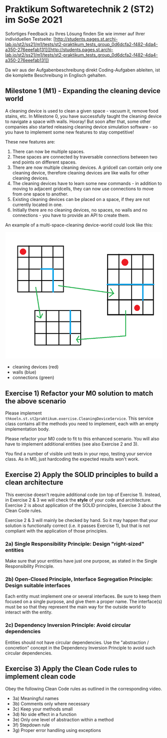 # Praktikum Softwaretechnik 2 (ST2) im SoSe 2021

Sofortiges Feedback zu Ihres Lösung finden Sie wie immer auf Ihrer individuellen Testseite:
[http://students.pages.st.archi-lab.io/st2/ss21/m1/tests/st2-praktikum_tests_group_0d6dcfa2-f482-4da4-a350-276eeefab131]([http://students.pages.st.archi-lab.io/st2/ss21/m1/tests/st2-praktikum_tests_group_0d6dcfa2-f482-4da4-a350-276eeefab131])

Da wir aus der Aufgabenbeschreibung direkt Coding-Aufgaben ableiten, ist die komplette Beschreibung in Englisch
gehalten. 

## Milestone 1 (M1) - Expanding the cleaning device world

A cleaning device is used to clean a given space - vacuum it, remove food stains, etc. 
In Milestone 0, you have successfully taught the cleaning device to navigate a space with walls. Hooray!
But soon after that, some other companies also started releasing cleaning device simulation software - so you have to 
implement some new features to stay competitive!

These new features are:
1. There can now be multiple spaces.
1. These spaces are connected by traversable connections between two end points on different spaces.   
1. There are now multiple cleaning devices. A gridcell can contain only one cleaning device, therefore cleaning devices 
    are like walls for other cleaning devices.   
1. The cleaning devices have to learn some new commands - in addition to moving to adjacent gridcells, they can now use 
    connections to move from one space to another.
1. Existing cleaning devices can be placed on a space, if they are not currently located in one. 
1. Initially there are no cleaning devices, no spaces, no walls and no connections - you have to provide an API to create them.

An example of a multi-space-cleaning device-world could look like this:

![space](src/main/resources/explanationM1.png)

* cleaning devices (red)
* walls (blue)
* connections (green)



## Exercise 1) Refactor your M0 solution to match the above scenario

Please implement `thkoeln.st.st2praktikum.exercise.CleaningDeviceService`. This service class contains all the methods 
you need to implement, each with an empty implementation body. 

Please refactor your M0 code to fit to this enhanced scenario. You will also have to implement additional entities (see also Exercise 2 and 3). 

You find a number of visible unit tests in your repo, testing your service class. As in M0, just hardcoding the expected 
results won't work. 


## Exercise 2) Apply the SOLID principles to build a clean architecture

This exercise doesn't require additional code (on top of Exercise 1). Instead, in Exercise 2 & 3 we will check
the **style** of your code and architecture. Exercise 2 is about application of the SOLID principles, Exercise 3 about
the Clean Code rules. 

Exercise 2 & 3 will mainly be checked by hand. So it may happen that your solution is functionally correct (i.e.
it passes Exercise 1), but that is not compliant with the application of those principles.  

### 2a) Single Responsibility Principle: Design "right-sized" entities

Make sure that your entities have just one purpose, as stated in the Single Responsibility Principle.

### 2b) Open-Closed Principle, Interface Segregation Principle: Design suitable interfaces

Each entity must implement one or several interfaces. Be sure to keep them focused on a single purpose, and give 
them a proper name. The interface(s) must be so that they represent the main way for the outside world to interact
with the entity. 

### 2c) Dependency Inversion Principle: Avoid circular dependencies

Entities should not have circular dependencies. Use the "abstraction / concretion" concept in the Dependency Inversion 
Principle to avoid such circular dependencies.


## Exercise 3) Apply the Clean Code rules to implement clean code

Obey the following Clean Code rules as outlined in the corresponding video.

* 3a) Meaningful names
* 3b) Comments only where necessary
* 3c) Keep your methods small
* 3d) No side effect in a function
* 3e) Only one level of abstraction within a method
* 3f) Stepdown rule
* 3g) Proper error handling using exceptions







